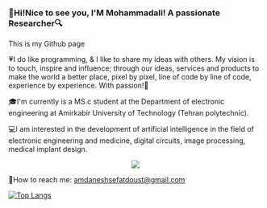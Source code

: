                                                
### 👋Hi!Nice to see you, I'M Mohammadali! A passionate Researcher🔍   
This is my Github page

💗I do like programming, & I like to share my ideas with others. My vision is to touch, inspire and influence; through our ideas, services and products to make the world a better place, pixel by pixel, line of code by line of code, experience by experience. With passion!🙏

🎓I'm currently is a MS.c student at the Department of electronic engineering at Amirkabir University of Technology (Tehran polytechnic).

💻I am interested in the development of artificial intelligence in the field of electronic engineering and medicine, digital circuits, image processing, medical implant design.
<p align="center">
  <a href="https://skillicons.dev">
    <img src="https://skillicons.dev/icons?i=vscode,visualstudio,r,qt,py,octave,powershell,ps,linux,git,cpp,c" />
  </a>
</p>

📧How to reach me: amdaneshsefatdoust@gmail.com

[![Top Langs](https://github-readme-stats.vercel.app/api/top-langs/?username=MohammadAliDaneshSefatDoust&layout=compact)](https://github.com/MohammadAliDaneshSefatDoust/github-readme-stats)
